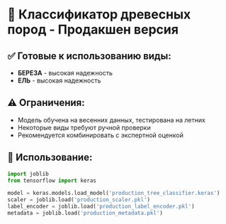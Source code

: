 # 🌲 Классификатор древесных пород - Продакшен версия

## ✅ Готовые к использованию виды:
- **БЕРЕЗА** - высокая надежность
- **ЕЛЬ** - высокая надежность

## ⚠️ Ограничения:
- Модель обучена на весенних данных, тестирована на летних
- Некоторые виды требуют ручной проверки
- Рекомендуется комбинировать с экспертной оценкой

## 🚀 Использование:
```python
import joblib
from tensorflow import keras

model = keras.models.load_model('production_tree_classifier.keras')
scaler = joblib.load('production_scaler.pkl')
label_encoder = joblib.load('production_label_encoder.pkl')
metadata = joblib.load('production_metadata.pkl')
```
